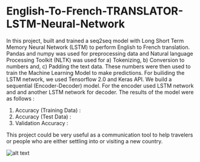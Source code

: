 # English-To-French-TRANSLATOR-LSTM-Neural-Network

In this project, built and trained a seq2seq model with Long Short Term Memory Neural Network (LSTM) to perform English to French translation. 
Pandas and numpy was used for preprocessing data and Natural language Processing Toolkit (NLTK) was used for a) Tokenizing, b) Conversion to numbers and, c) Padding the text data. These numbers were then used to train the Machine Learning Model to make predictions.
For builiding the LSTM network, we used Tensorflow 2.0 and Keras API. We build a sequential (Encoder-Decoder) model. For the encoder used LSTM network and and another LSTM network for decoder.
The results of the model were as follows :
1) Accuracy (Training Data) : 
2) Accuracy (Test Data) : 
3) Validation Accuracy : 

This project could be very useful as a communication tool to help travelers or people who are either settling into or visiting a new country.

![alt text](https://www.languagealliance.com/wp-content/uploads/2017/06/translation-tools-for-legal-translators.jpg)
